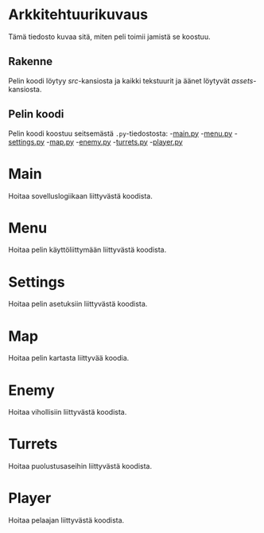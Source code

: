 # Arkkitehtuurikuvaus
Tämä tiedosto kuvaa sitä, miten peli toimii jamistä se koostuu.

## Rakenne
Pelin koodi löytyy *src*-kansiosta ja kaikki tekstuurit ja äänet löytyvät *assets*-kansiosta.

## Pelin koodi
Pelin koodi koostuu seitsemästä `.py`-tiedostosta:
-[main.py](https://github.com/danttu/ot-harjoitustyo/blob/main/harjoitustyo/src/main.py)
-[menu.py](https://github.com/danttu/ot-harjoitustyo/blob/main/harjoitustyo/src/menu.py)
-[settings.py](https://github.com/danttu/ot-harjoitustyo/blob/main/harjoitustyo/src/settings.py)
-[map.py](https://github.com/danttu/ot-harjoitustyo/blob/main/harjoitustyo/src/map.py)
-[enemy.py](https://github.com/danttu/ot-harjoitustyo/blob/main/harjoitustyo/src/enemy.py)
-[turrets.py](https://github.com/danttu/ot-harjoitustyo/blob/main/harjoitustyo/src/turrets.py)
-[player.py](https://github.com/danttu/ot-harjoitustyo/blob/main/harjoitustyo/src/player.py)

# Main
Hoitaa sovelluslogiikaan liittyvästä koodista.

# Menu
Hoitaa pelin käyttöliittymään liittyvästä koodista.

# Settings
Hoitaa pelin asetuksiin liittyvästä koodista.

# Map
Hoitaa pelin kartasta liittyvää koodia.

# Enemy
Hoitaa vihollisiin liittyvästä koodista.

# Turrets
Hoitaa puolustusaseihin liittyvästä koodista.

# Player
Hoitaa pelaajan liittyvästä koodista.
